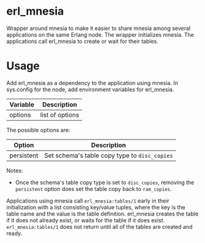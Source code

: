 # erl_mnesia
Wrapper around mnesia to make it easier to share mnesia among several applications on the same Erlang node. The wrapper initializes mnesia. The applications call erl_mnesia to create or wait for their tables.

# Usage
Add erl_mnesia as a dependency to the application using mnesia. In sys.config for the node, add environment variables for erl_mnesia.

Variable | Description
-------- | -----------
options | list of options

The possible options are:

Option | Description
-------| -----------
persistent | Set schema's table copy type to `disc_copies`

Notes:
- Once the schema's table copy type is set to `disc_copies`, removing the `persistent` option does set the table copy back to `ram_copies`.

Applications using mnesia call `erl_mnesia:tables/1` early in their initialization with a list consisting key/value tuples, where the key is the table name and the value is the table definition. erl_mnesia creates the table if it does not already exist, or waits for the table if it does exist. `erl_mnesia:tables/1` does not return until all of the tables are created and ready.
